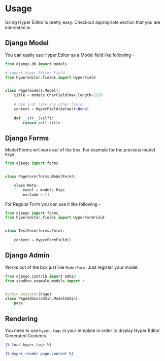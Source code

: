 # Usage

Using Hyper Editor is pretty easy. Checkout appropriate section that you are interested in.

## Django Model

You can easily use Hyper Editor as a Model field like following -

```python
from django.db import models

# import Hyper Editor Field
from hypereditor.fields import HyperField


class Page(models.Model):
    title = models.CharField(max_length=255)
    
    # Use just like any other field
    content = HyperField(default=None)
    
    def __str__(self):
        return self.title
```

## Django Forms

Model Forms will work out of the box. For example for the previous model ``Page``

```python
from django import forms


class PageForm(forms.ModelForm):

    class Meta:
        model = models.Page
        exclude = []
```

For Regular Form you can use it like following -

```python
from django import forms
from hypereditor.fields import HyperFormField


class TestForm(forms.Form):
    
    content = HyperFormField()

```

## Django Admin

Works out of the box just like ``ModelForm``. Just register your model.

```python
from django.contrib import admin
from sandbox.example.models import *


@admin.register(Page)
class PageAdmin(admin.ModelAdmin):
    pass
```

## Rendering

You need to use ``hyper_tags`` in your template in order to display Hyper Editor Generated Contents.

```djangotemplate
{% load hyper_tags %}

{% hyper_render page.content %}
```
